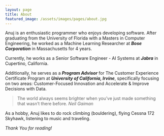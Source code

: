 ```yaml
---
layout: page
title: About
featured_image: /assets/images/pages/about.jpg
---
```


Anuj is an enthusiastic programmer who enjoys developing software. After graduating from the University of Florida with a Masters in Computer Engineering, he worked  as a Machine Learning Researcher at ***Bose Corporation*** in Massachusetts for 4 years. 

Currently, he works as a Senior Software Engineer - AI Systems at ***Jabra*** in Cupertino, California. 

Additionally, he serves as a ***Program Advisor*** for The Customer Experience Certificate Program at ***University of California, Irvine***, specifically focusing on two areas: Customer-Focused Innovation and Accelerate & Improve Decisions with Data.

>The world always seems brighter when you’ve just made something that wasn’t there before. <cite>Neil Gaiman</cite>

As a hobby, Anuj likes to do rock climbing (bouldering), flying Cessna 172 Skyhawk, listening to music and traveling.

*Thank You for reading!*
